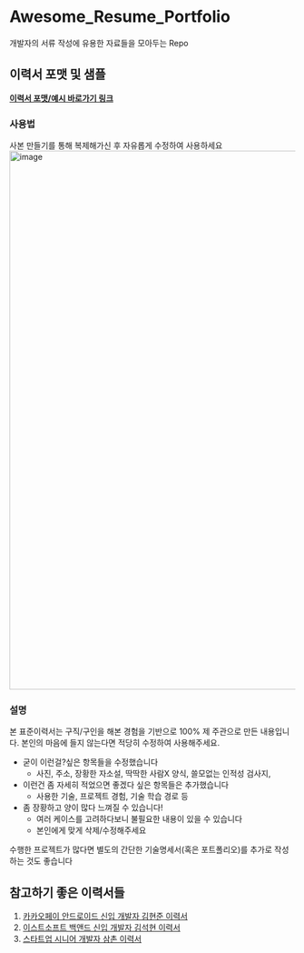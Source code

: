 # Awesome_Resume_Portfolio
개발자의 서류 작성에 유용한 자료들을 모아두는 Repo

## 이력서 포맷 및 샘플

[**이력서 포맷/예시 바로가기 링크**](https://docs.google.com/document/d/1Y2Y7-DWO-0F68nsUxB-ObYbXTdQgBHu-Fw48yTYG6R0/edit?usp=sharing)

### 사용법
사본 만들기를 통해 복제해가신 후 자유롭게 수정하여 사용하세요
<img width="948" alt="image" src="https://user-images.githubusercontent.com/7837143/154478978-bd755bfe-3250-4c58-a6d6-c9f3b22e75a4.png">

### 설명
본 표준이력서는 구직/구인을 해본 경험을 기반으로 100% 제 주관으로 만든 내용입니다. 
본인의 마음에 들지 않는다면 적당히 수정하여 사용해주세요. 

- 굳이 이런걸?싶은 항목들을 수정했습니다
    - 사진, 주소, 장황한 자소설, 딱딱한 사람X 양식, 쓸모없는 인적성 검사지,
- 이런건 좀 자세히 적었으면 좋겠다 싶은 항목들은 추가했습니다
    - 사용한 기술, 프로젝트 경험, 기술 학습 경로 등
- 좀 장황하고 양이 많다 느껴질 수 있습니다!
    - 여러 케이스를 고려하다보니 불필요한 내용이 있을 수 있습니다
    - 본인에게 맞게 삭제/수정해주세요

수행한 프로젝트가 많다면 별도의 간단한 기술명세서(혹은 포트폴리오)를 추가로 작성하는 것도 좋습니다

## 참고하기 좋은 이력서들

1. [카카오페이 안드로이드 신입 개발자 김현준 이력서](https://haero.notion.site/haero/H43RO-7151be77ee0c4ca2b7e073a9156b3b2e)
2. [이스트소프트 백앤드 신입 개발자 김석현 이력서](https://www.notion.so/Back-end-Developer-Lob-e51c02b15e89401abe00604d95d4846d)
3. [스타트업 시니어 개발자 삼촌 이력서](https://github.com/samchon/resume)
